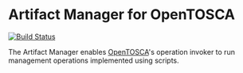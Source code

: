 # Artifact Manager for OpenTOSCA

[![Build Status](https://travis-ci.org/jojow/artifactmgr.svg?branch=master)](https://travis-ci.org/jojow/artifactmgr)

The Artifact Manager enables [OpenTOSCA](http://www.opentosca.org)'s operation invoker to run management operations implemented using scripts.
